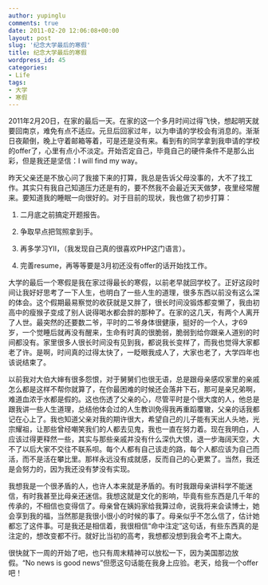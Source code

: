 ```yaml
---
author: yupinglu
comments: true
date: 2011-02-20 12:06:08+00:00
layout: post
slug: '纪念大学最后的寒假'
title: 纪念大学最后的寒假
wordpress_id: 45
categories:
- Life
tags:
- 大学
- 寒假
---
```


2011年2月20日，在家的最后一天。在家的这一个多月时间过得飞快，想起明天就要回南京，难免有点不适应。元旦后回家过年，以为申请的学校会有消息的。渐渐日夜颠倒，晚上守着邮箱等着，可是还是没有来。看到有的同学拿到我申请的学校的offer了，心里有点小不淡定。开始否定自己，毕竟自己的硬件条件不是那么出彩，但是我还是坚信：I will find my way。

昨天父亲还是不放心问了我接下来的打算，我总是告诉父母没事的，大不了找工作。其实只有我自己知道压力还是有的，要不然我不会最近天天做梦，夜里经常醒来。要知道我的睡眠一向很好的。对于目前的现状，我也做了初步打算：

1. 二月底之前搞定开题报告。

2. 争取早点把驾照拿到手。

3. 再多学习YII，（我发现自己真的很喜欢PHP这门语言）。

4. 完善resume，再等等要是3月初还没有offer的话开始找工作。

大学的最后一个寒假是我在家过得最长的寒假，以前老早就回学校了。正好这段时间让我好好思考了一下人生，也明白了一些人生的道理，很多东西以前没有这么深的体会。这个假期最易察觉的收获就是又胖了，很长时间没锻炼都变懒了，我由初高中的瘦猴子变成了别人说得喝水都会胖的那种了。在家的这几天，有两个人离开了人世。最突然的还要数二爷，平时的二爷身体很健康，挺好的一个人，才69岁，一个觉睡后就再没有醒来，生命有时真的很脆弱，脆弱到给你跟亲人道别的时间都没有。家里很多人很长时间没有见到我，都说我长变样了，而我也觉得大家都老了许。是啊，时间真的过得太快了，一眨眼我成人了，大家也老了，大学四年也该说结束了。

以前我对大伯大婶有很多怨恨，对于舅舅们也很无语，总是跟母亲感叹家里的亲戚怎么都是这样不帮你就算了，在你最困难的时候还会落井下石，那可是亲兄弟啊，难道血浓于水都是假的。这也伤透了父亲的心，尽管平时是个很大度的人，他总是跟我讲一些人生道理，总结他体会过的人生教训免得我再重蹈覆辙，父亲的话我都记在心上了。我也知道父亲对我的期许很大，希望自己的儿子能有天出人头地，光宗耀祖，让那些曾经嘲笑我们的人都去见鬼，我也一直在努力着。现在我明白，人应该过得更释然一些，其实与那些亲戚并没有什么深仇大恨，退一步海阔天空，大不了以后大家不交往不联系呗。每个人都有自己该走的路，每个人都应该为自己而活，而不是活在攀比里。那样永远没有成就感，反而自己的心更累了。当然，我还是会努力的，因为我还没有梦没有实现。

我想我是一个很矛盾的人，也许人本来就是矛盾的。有时我跟母亲讲科学不能迷信，有时我甚至比母亲还迷信。我想这就是文化的影响，毕竟有些东西是几千年的传承的，不相信也变得信了。母亲曾在姨妈家给我算过命，说我将来会读博士，她会享到我的福，当然那是我很小很小的时候的事了。母亲似乎不怎么信了，估计她都忘了这件事。可是我还是相信着，我很相信“命中注定”这句话，有些东西真的是注定的，想改变都不行。就好比当初的高考，我想都没想到我会考不上南大。

很快就下一周的开始了吧，也只有周末精神可以放松一下，因为美国那边放假。“No news is good news”但愿这句话能在我身上应验。老天，给我一个offer吧！
